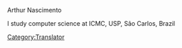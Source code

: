 Arthur Nascimento

I study computer science at ICMC, USP, São Carlos, Brazil

[Category:Translator](Category:Translator "wikilink")
